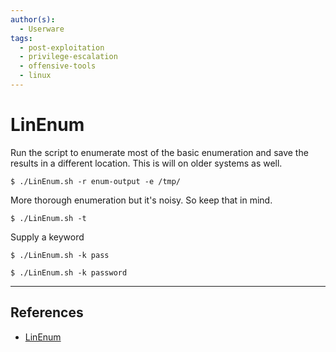 ```yaml
---
author(s):
  - Userware
tags:
  - post-exploitation
  - privilege-escalation
  - offensive-tools
  - linux
---
```

# LinEnum

Run the script to enumerate most of the basic enumeration and save the results in a different location. This is will on older systems as well.

```
$ ./LinEnum.sh -r enum-output -e /tmp/
```

More thorough enumeration but it's noisy. So keep that in mind.

```
$ ./LinEnum.sh -t
```

Supply a keyword

```
$ ./LinEnum.sh -k pass

$ ./LinEnum.sh -k password
```

---
## References

- [LinEnum](https://github.com/rebootuser/LinEnum)